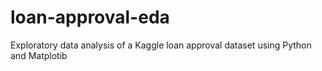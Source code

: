 # loan-approval-eda
Exploratory data analysis of a Kaggle loan approval dataset using Python and Matplotib

